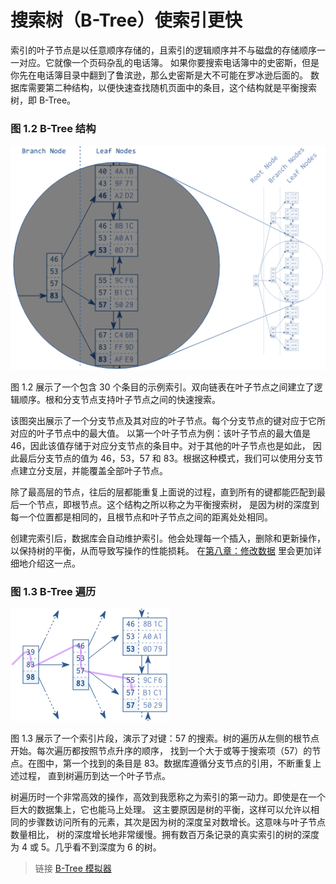 # 搜索树（B-Tree）使索引更快

索引的叶子节点是以任意顺序存储的，且索引的逻辑顺序并不与磁盘的存储顺序一一对应。它就像一个页码杂乱的电话簿。
如果你要搜索电话簿中的史密斯，但是你先在电话簿目录中翻到了鲁滨逊，那么史密斯是大不可能在罗冰逊后面的。
数据库需要第二种结构，以便快速查找随机页面中的条目，这个结构就是平衡搜索树，即 B-Tree。

### 图 1.2 B-Tree 结构
![](./img/figure1.2.png)

图 1.2 展示了一个包含 30 个条目的示例索引。双向链表在叶子节点之间建立了逻辑顺序。根和分支节点支持叶子节点之间的快速搜索。

该图突出展示了一个分支节点及其对应的叶子节点。每个分支节点的键对应于它所对应的叶子节点中的最大值。
以第一个叶子节点为例：该叶子节点的最大值是 46，因此该值存储于对应分支节点的条目中。对于其他的叶子节点也是如此，
因此最后分支节点的值为 46，53，57 和 83。根据这种模式，我们可以使用分支节点建立分支层，并能覆盖全部叶子节点。

除了最高层的节点，往后的层都能重复上面说的过程，直到所有的键都能匹配到最后一个节点，即根节点。这个结构之所以称之为平衡搜索树，
是因为树的深度到每一个位置都是相同的，且根节点和叶子节点之间的距离处处相同。

创建完索引后，数据库会自动维护索引。他会处理每一个插入，删除和更新操作，以保持树的平衡，从而导致写操作的性能损耗。
在[第八章：修改数据](./dml.md) 里会更加详细地介绍这一点。

### 图 1.3 B-Tree 遍历
![](./img/figure1.3.png)

图 1.3 展示了一个索引片段，演示了对键：57 的搜索。树的遍历从左侧的根节点开始。每次遍历都按照节点升序的顺序，
找到一个大于或等于搜索项（57）的节点。在图中，第一个找到的条目是 83。数据库遵循分支节点的引用，不断重复上述过程，
直到树遍历到达一个叶子节点。

树遍历时一个非常高效的操作，高效到我愿称之为索引的第一动力。即使是在一个巨大的数据集上，它也能马上处理。
这主要原因是树的平衡，这样可以允许以相同的步骤数访问所有的元素，其次是因为树的深度呈对数增长。这意味与叶子节点数量相比，
树的深度增长地非常缓慢。拥有数百万条记录的真实索引的树的深度为 4 或 5。几乎看不到深度为 6 的树。

> 链接
> [B-Tree 模拟器](https://www.cs.usfca.edu/~galles/visualization/BPlusTree.html)

